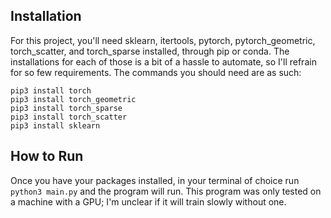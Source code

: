 ## Installation

For this project, you'll need sklearn, itertools, pytorch, pytorch_geometric, torch_scatter, and torch_sparse installed, through pip or conda. The installations for each of those is a bit of a hassle to automate, so I'll refrain for so few requirements. The commands you should need are as such:

```
pip3 install torch
pip3 install torch_geometric
pip3 install torch_sparse
pip3 install torch_scatter
pip3 install sklearn
```

## How to Run

Once you have your packages installed, in your terminal of choice run `python3 main.py` and the program will run. This program was only tested on a machine with a GPU; I'm unclear if it will train slowly without one.

